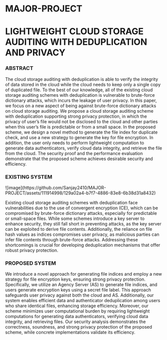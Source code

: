 # MAJOR-PROJECT
# LIGHTWEIGHT CLOUD STORAGE AUDITING WITH DEDUPLICATION AND PRIVACY
<h3>ABSTRACT</h3>
<p>The cloud storage auditing with deduplication is able to verify the integrity of data stored in the cloud while the cloud needs to keep only a single copy of duplicated file. To the best of our knowledge, all of the existing cloud storage auditing schemes with deduplication is vulnerable to brute-force dictionary attacks, which incurs the leakage of user privacy. In this paper, we focus on a new aspect of being against brute-force dictionary attacks on cloud storage auditing. We propose a cloud storage auditing scheme with deduplication supporting strong privacy protection, in which the privacy of user’s file would not be disclosed to the cloud and other parties when this user’s file is predictable or from a small space. In the proposed scheme, we design a novel method to generate the file index for duplicate check, and use a new strategy to generate the key for file encryption. In addition, the user only needs to perform lightweight computation to generate data authenticators, verify cloud data integrity, and retrieve the file from the cloud. The security proof and the performance evaluation demonstrate that the proposed scheme achieves desirable security and efficiency.</p>
<h3>EXISTING SYSTEM</h3>
![image](https://github.com/Sanjay2410/MAJOR-PROJECT/assets/111914998/129a02a4-b7f7-4886-83e8-6b38d31a8432)

<p>Existing cloud storage auditing schemes with deduplication face vulnerabilities due to the use of convergent encryption (CE), which can be compromised by brute-force dictionary attacks, especially for predictable or small-space files. While some schemes introduce a key server to enhance security, they still fall short in preventing attacks, as the key server can be exploited to derive file contents. Additionally, the reliance on file hash values as indices compromises user privacy, as malicious parties can infer file contents through brute-force attacks. Addressing these shortcomings is crucial for developing deduplication mechanisms that offer robust privacy protection.</p>
<h3>PROPOSED SYSTEM</h3>
<p>We introduce a novel approach for generating file indices and employ a new strategy for file encryption keys, ensuring strong privacy protection. Specifically, we utilize an Agency Server (AS) to generate file indices, and users generate encryption keys using a secret file label. This approach safeguards user privacy against both the cloud and AS. Additionally, our system enables efficient data and authenticator deduplication among users who share identical files, enhancing storage efficiency. Moreover, our scheme minimizes user computational burden by requiring lightweight computations for generating data authenticators, verifying cloud data integrity, and retrieving files. Our security analysis demonstrates the correctness, soundness, and strong privacy protection of the proposed scheme, while concrete implementations validate its efficiency.</p>
